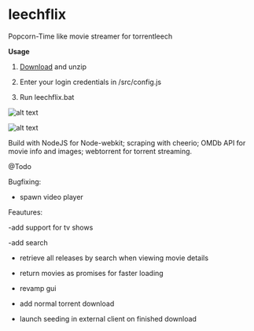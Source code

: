 # leechflix
Popcorn-Time like movie streamer for torrentleech

**Usage**

1) [Download](/bin/leechflix-0.1.zip) and unzip

2) Enter your login credentials in /src/config.js

3) Run leechflix.bat


![alt text](http://s2.postimg.org/x94xwsn21/main.png "main")

![alt text](http://s2.postimg.org/6msh7tiux/details.png "det")


Build with NodeJS for Node-webkit; scraping with cheerio; OMDb API for movie info and images; webtorrent for torrent streaming.

@Todo

Bugfixing:

- spawn video player

Feautures:

-add support for tv shows

-add search

- retrieve all releases by search when viewing movie details

- return movies as promises for faster loading

- revamp gui

- add normal torrent download

- launch seeding in external client on finished download
